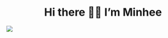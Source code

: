<div align=center><h1> Hi there 👋🏻  I’m Minhee </h1></div>

<img src="https://img.shields.io/badge/Python-3776AB?style=flat-square&logo=Python&logoColor=white"/>
